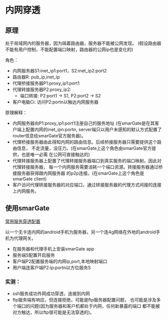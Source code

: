 # 内网穿透

## 原理
处于局域网内的服务器，因为隔着路由器，服务器不能被公网发现。
(假设路由器不能有用户控制，不能配置端口映射，路由器的公网ip也是变化的)

角色：
- 内网服务器S1:inet_ip1:port1，S2:inet_ip2:port2
- 路由器R: pub_ip,inet_ip
- 代理桥接服务器P1:proxy_ip1:port1
- 代理转接服务器P2:proxy_ip2:
    - 端口转接: P2:port1 -> S1, P2:port2 -> S2
- 客户电脑Ci: 访问P2:portn以触达内网服务器

原理解释：
- 内网服务器向P1:proxy_ip1:port1注册自己的服务地址
(在smarGate是在其客户端上配置内网的inet_ipn:portn, 
server端只以用户未感知的默认方式配置了router信息给smarGate官方服务器)。
- 代理桥接服务器由此得知内网的路由信息。后续桥接服务器只需要提供这个路由信息，
不走流量，没压力。(在smarGate上这个角色由smarGate官方提供，也是唯一必需
在公网可直接触达的)
- 代理转接服务器上配置了代理转接服务器端口到真实服务的端口映射。因此对代理转接服务器，
每一个内网服务需要消耗一个端口资源。转接服务器通过桥接服务器获得跟内网服务器
的p2p连接。(在smarGate上这个角色是smarGate client)
- 客户访问代理转接服务器的对应端口，通过转接服务器的代理方式间接的连接上内网服务。

## 使用smarGate
[常用服务穿透配置](https://github.com/lazy-luo/smarGate/wiki/常用服务穿透配置)

以一个无卡连内网的android手机为服务器，另一个连4g网络在外地的android手机为代理网关。
- 在服务器和代理手机上安装smarGate app
- 服务端S配置开启服务
- 客户端P2配置服务端的内网ip,port,本地映射端口
- 用户端连客户端P2:ip:portn以方位服务S

### 实测：
- ssh服务成功外网成功穿透，连接到内网
- ftp服务端有响应，但连接拒绝，可能是ftp服务器配置问题，
也可能是涉及多个端口的问题(因为服务器和客户机都处于内网，任何新暴露的端口
都不能被对方触达，所以ftp很可能是无法穿透的)。